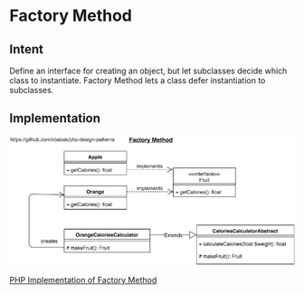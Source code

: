 Factory Method
========================

## Intent

Define an interface for creating an object, but let subclasses decide which class to
instantiate. Factory Method lets a class defer instantiation to subclasses.

## Implementation


![alt Factory Method UML Diagram](FactoryMethod.png)

[PHP Implementation of Factory Method](FactoryMethod.php)